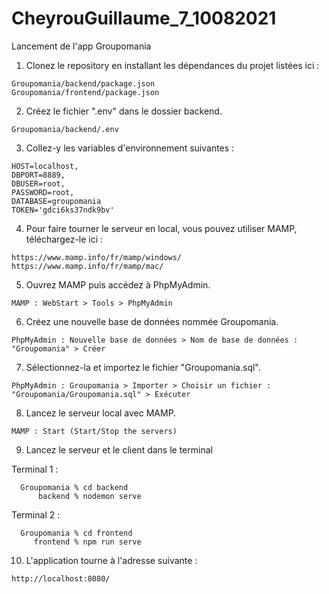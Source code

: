 # CheyrouGuillaume_7_10082021
Lancement de l'app Groupomania

1. Clonez le repository en installant les dépendances du projet listées ici :
```
Groupomania/backend/package.json
Groupomania/frontend/package.json
```
2. Créez le fichier ".env" dans le dossier backend.
```
Groupomania/backend/.env
```
3. Collez-y les variables d'environnement suivantes :
```
HOST=localhost,
DBPORT=8889,
DBUSER=root,
PASSWORD=root,
DATABASE=groupomania
TOKEN='gdci6ks37ndk9bv'
```
4. Pour faire tourner le serveur en local, vous pouvez utiliser MAMP, téléchargez-le ici :
```
https://www.mamp.info/fr/mamp/windows/
https://www.mamp.info/fr/mamp/mac/
```
5. Ouvrez MAMP puis accédez à PhpMyAdmin.
```
MAMP : WebStart > Tools > PhpMyAdmin
```
6. Créez une nouvelle base de données nommée Groupomania.
```
PhpMyAdmin : Nouvelle base de données > Nom de base de données : "Groupomania" > Créer
```
7. Sélectionnez-la et importez le fichier "Groupomania.sql".
```
PhpMyAdmin : Groupomania > Importer > Choisir un fichier : "Groupomania/Groupomania.sql" > Exécuter
```
8. Lancez le serveur local avec MAMP.
```
MAMP : Start (Start/Stop the servers)
```
9. Lancez le serveur et le client dans le terminal

Terminal 1 :
```
  Groupomania % cd backend
      backend % nodemon serve
``` 
Terminal 2 :
```
  Groupomania % cd frontend
     frontend % npm run serve
```
10. L'application tourne à l'adresse suivante :
```
http://localhost:8080/
```
